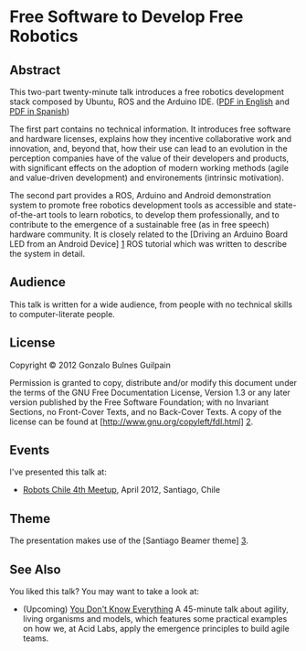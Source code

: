 Free Software to Develop Free Robotics
======================================

## Abstract

This two-part twenty-minute talk introduces a free robotics development stack composed by Ubuntu, ROS and the Arduino IDE. ([PDF in English](https://github.com/gonzalo-bulnes/free-software-to-develop-free-robotics/raw/master/FLOSH.pdf) and [PDF in Spanish](https://github.com/gonzalo-bulnes/free-software-to-develop-free-robotics/raw/master/FLOSH-es.pdf))

The first part contains no technical information. It introduces free software and hardware licenses, explains how they incentive collaborative work and innovation, and, beyond that, how their use can lead to an evolution in the perception companies have of the value of their developers and products, with significant effects on the adoption of modern working methods (agile and value-driven development) and environements (intrinsic motivation).

The second part provides a ROS, Arduino and Android demonstration system to promote free robotics development tools as accessible and state-of-the-art tools to learn robotics, to develop them professionally, and to contribute to the emergence of a sustainable free (as in free speech) hardware community.
It is closely related to the [Driving an Arduino Board LED from an Android Device] [1] ROS tutorial which was written to describe the system in detail.

  [1]: http://www.ros.org/wiki/android_sensors_driver/Tutorials/DrivingAnArduinoBoardFromAnAndroidDevice

## Audience

This talk is written for a wide audience, from people with no technical skills to computer-literate people.

## License

Copyright &copy; 2012 Gonzalo Bulnes Guilpain

Permission is granted to copy, distribute and/or modify this document under the terms
of the GNU Free Documentation License, Version 1.3 or any later version published by
the Free Software Foundation; with no Invariant Sections, no Front-Cover Texts, and
no Back-Cover Texts. A copy of the license can be found at
[http://www.gnu.org/copyleft/fdl.html] [2].

  [2]: http://www.gnu.org/copyleft/fdl.html

## Events

I've presented this talk at:

- [Robots Chile 4th Meetup][robots-chile-meetup], April 2012, Santiago, Chile

  [robots-chile-meetup]: http://www.meetup.com/Robots-Chile

## Theme

The presentation makes use of the [Santiago Beamer theme] [3].

  [3]: https://github.com/gonzalo-bulnes/santiago-beamer-theme

## See Also

You liked this talk? You may want to take a look at:

- (Upcoming) [You Don't Know Everything][ydne] A 45-minute talk about agility, living organisms and models, which features some practical examples on how we, at Acid Labs, apply the emergence principles to build agile teams.

  [ydne]: https://github.com/gonzalo-bulnes/you-dont-know-everything
